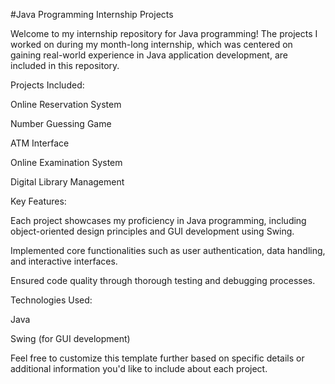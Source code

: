 

#Java Programming Internship Projects

Welcome to my internship repository for Java programming! The projects I worked on during my month-long internship, which was centered on gaining real-world experience in Java application development, are included in this repository.

Projects Included:

Online Reservation System

Number Guessing Game

ATM Interface

Online Examination System

Digital Library Management

Key Features:

Each project showcases my proficiency in Java programming, including object-oriented design principles and GUI development using Swing.

Implemented core functionalities such as user authentication, data handling, and interactive interfaces.

Ensured code quality through thorough testing and debugging processes.


Technologies Used:

Java

Swing (for GUI development)

Feel free to customize this template further based on specific details or additional information you'd like to include about each project.
